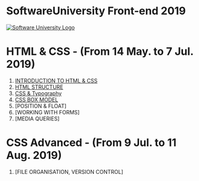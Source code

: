 # SoftwareUniversity Front-end 2019

[![Software University Logo](https://goo.gl/KYm0Tz)](https://softuni.bg)


# HTML & CSS - (From 14 May. to 7 Jul. 2019)
1. [INTRODUCTION TO HTML & CSS](https://tinyurl.com/y24lrcdq)
2. [HTML STRUCTURE](https://tinyurl.com/yy7yx8l3)
3. [CSS & Typography](https://tinyurl.com/yyfrtt22)
4. [CSS BOX MODEL](https://tinyurl.com/y4fkelxv)
5. [POSITION & FLOAT]
6. [WORKING WITH FORMS]
7. [MEDIA QUERIES]

# CSS Advanced - (From 9 Jul. to 11 Aug. 2019)

1. [FILE ORGANISATION, VERSION CONTROL]
